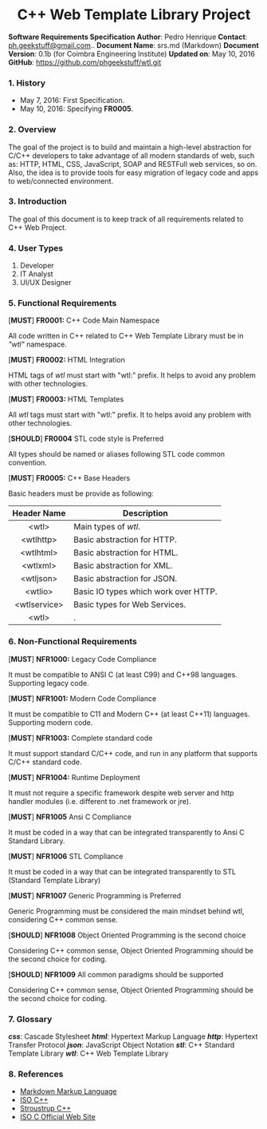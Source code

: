 # <center>**C++ Web Template Library Project**</center>
**Software Requirements Specification**
**Author**: Pedro Henrique
**Contact**: ph.geekstuff@gmail.com..
**Document Name**: srs.md (Markdown)
**Document Version**: 0.1b (for Coimbra Engineering Institute)
**Updated on**: May 10, 2016
**GitHub**: https://github.com/phgeekstuff/wtl.git
<p />
<p />

### 1. History

+ May 7, 2016: First Specification.
+ May 10, 2016: Specifying **FR0005**.

### 2. Overview
	
The goal of the project is to build and maintain a high-level abstraction for C/C++ developers to take advantage of all modern standards of web, such as: HTTP, HTML, CSS, JavaScript, SOAP and RESTFull web services, so on. Also, the idea is to provide tools for easy migration of legacy code and apps to web/connected environment. 

### 3. Introduction

The goal of this document is to keep track of all requirements related to C++ Web  Project. 

### 4. User Types

1. Developer
2. IT Analyst
3. UI/UX Designer

### 5. Functional Requirements

[**MUST**] **FR0001:** C++ Code Main Namespace   

All code written in C++ related to C++ Web Template Library must be in _"wtl"_ namespace.

[**MUST**] **FR0002:** HTML Integration

HTML tags of _wtl_ must start with "wtl:" prefix. It helps to avoid any problem with other technologies.

[**MUST**] **FR0003:** HTML Templates

All _wtl_ tags must start with "wtl:" prefix. It to helps avoid any problem with other technologies.

[**SHOULD**] **FR0004** STL code style is Preferred 

All types should be named or aliases following STL code common convention.

[**MUST**] **FR0005:** C++ Base Headers

Basic headers must be provide as following:

| Header Name | Description |
|-------------|-------------|
|<center>&lt;wtl&gt;</center> | Main types of _wtl_.|
|<center>&lt;wtlhttp&gt;</center>| Basic abstraction for HTTP.
|<center>&lt;wtlhtml&gt;</center> | Basic abstraction for HTML.|
|<center>&lt;wtlxml&gt;</center> | Basic abstraction for XML.|
|<center>&lt;wtljson&gt;</center> | Basic abstraction for JSON.|
|<center>&lt;wtlio&gt;</center> | Basic IO types which work over HTTP.|
|<center>&lt;wtlservice&gt;</center> | Basic types for Web Services.|
|<center>&lt;wtl&gt;</center> | .|


### 6. Non-Functional Requirements

[**MUST**] **NFR1000:** Legacy Code Compliance 

It must be compatible to ANSI C (at least C99) and C++98 languages. Supporting legacy code.

[**MUST**] **NFR1001:** Modern Code Compliance 

It must be compatible to C11 and Modern C++ (at least C++11) languages. Supporting modern code.

[**MUST**] **NFR1003:** Complete standard code 

It must support standard C/C++ code, and run in any platform that supports C/C++ standard code. 

[**MUST**] **NFR1004:** Runtime Deployment 

It must not require a specific framework despite web server and http handler modules (i.e. different to .net framework or jre).

[**MUST**] **NFR1005** Ansi C Compliance 

It must be coded in a way that can be integrated transparently to Ansi C Standard Library.

[**MUST**] **NFR1006** STL Compliance 

It must be coded in a way that can be integrated transparently to STL (Standard Template Library)

[**MUST**] **NFR1007**  Generic Programming is Preferred 

Generic Programming must be considered the main mindset behind wtl, considering C++ common sense.

[**SHOULD**] **NFR1008** Object Oriented Programming is the second choice 

Considering C++ common sense, Object Oriented Programming should be the second choice for coding. 

[**SHOULD**] **NFR1009** All common paradigms should be supported

Considering C++ common sense, Object Oriented Programming should be the second choice for coding. 

### 7. Glossary

<em>**css**</em>: Cascade Stylesheet
<em>**html**</em>: Hypertext Markup Language
<em>**http**</em>: Hypertext Transfer Protocol 
<em>**json**</em>: JavaScript Object Notation
<em>**stl**</em>: C++ Standard Template Library
<em>**wtl**</em>: C++ Web Template Library

### 8. References

* [Markdown Markup Language](https://guides.github.com/features/mastering-markdown)
* [ISO C++](https://isocpp.org)
* [Stroustrup C++](http://www.stroustrup.com/C++.html)
* [ISO C Official Web Site](http://www.open-std.org/jtc1/sc22/wg14/)


